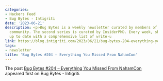 ```yaml
---
categories:
- Hackers Feed
- Bug Bytes - Intigriti
date: '2023-06-21'
description: <p>Bug Bytes is a weekly newsletter curated by members of the bug bounty
  community. The second series is curated by InsiderPhD. Every week, she keeps us
  up to date with a comprehensive list of write-u
link: https://blog.intigriti.com/2023/06/21/bug-bytes-204-everything-you-missed-from-nahamcon/
tags:
- newsletter
title: 'Bug Bytes #204 – Everything You Missed From NahamCon'
---
```


The post <a href=https://blog.intigriti.com/2023/06/21/bug-bytes-204-everything-you-missed-from-nahamcon/>Bug Bytes #204 – Everything You Missed From NahamCon</a> appeared first on Bug Bytes - Intigriti.
